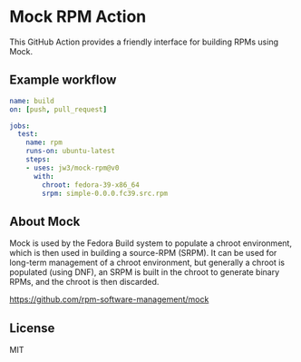 Mock RPM Action
===

This GitHub Action provides a friendly interface for building RPMs using Mock.

## Example workflow

```yaml
name: build
on: [push, pull_request]

jobs:
  test:
    name: rpm
    runs-on: ubuntu-latest
    steps:
    - uses: jw3/mock-rpm@v0
      with:
        chroot: fedora-39-x86_64
        srpm: simple-0.0.0.fc39.src.rpm
```

## About Mock

Mock is used by the Fedora Build system to populate a chroot environment, which is then used in building a source-RPM (SRPM). It can be used for long-term management of a chroot environment, but generally a chroot is populated (using DNF), an SRPM is built in the chroot to generate binary RPMs, and the chroot is then discarded.

https://github.com/rpm-software-management/mock

## License

MIT
